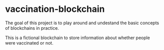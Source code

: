 # vaccination-blockchain
The goal of this project is to play around and undestand the basic concepts of blockchains in practice.

This is a fictional blockchain to store information about whether people were vaccinated or not.
